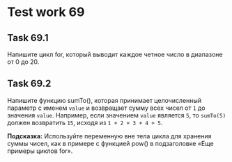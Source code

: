 # Test work 69

## Task 69.1
Напишите цикл for, который выводит каждое четное число в диапазоне от 0 до 20.

## Task 69.2
Напишите функцию sumTo(), которая принимает целочисленный параметр с именем `value` и возвращает сумму всех чисел от `1` до значения `value`.
Например, если значением `value` является `5`, то `sumTo(5)` должен возвратить `15`, исходя из `1 + 2 + 3 + 4 + 5`.

**Подсказка:** Используйте переменную вне тела цикла для хранения суммы чисел, как в примере с функцией pow() в подзаголовке «Еще примеры циклов for».